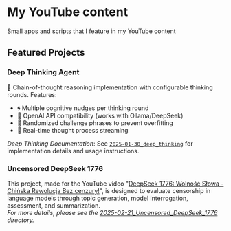 # My YouTube content
Small apps and scripts that I feature in my YouTube content

## Featured Projects

### Deep Thinking Agent
🧠 Chain-of-thought reasoning implementation with configurable thinking rounds. Features:
- 🌀 Multiple cognitive nudges per thinking round
- 🤖 OpenAI API compatibility (works with Ollama/DeepSeek)
- 🎲 Randomized challenge phrases to prevent overfitting
- 🔄 Real-time thought process streaming

*Deep Thinking Documentation*: See [`2025-01-30_deep_thinking`](2025-01-30_deep_thinking) for implementation details and usage instructions.

### Uncensored DeepSeek 1776

This project, made for the YouTube video "[DeepSeek 1776: Wolność Słowa - Chińska Rewolucja Bez cenzury!](https://www.youtube.com/watch?v=6Dpq0ctjM1)", is designed to evaluate censorship in language models through topic generation, model interrogation, assessment, and summarization.  
*For more details, please see the [2025-02-21_Uncensored_DeepSeek_1776](./2025-02-21_Uncensored_DeepSeek_1776) directory.*
